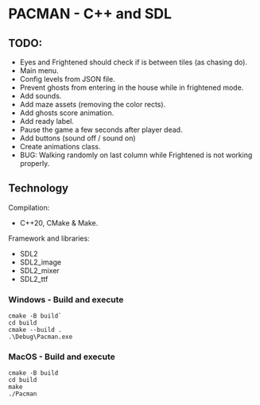 # PACMAN - C++ and SDL

## TODO:
- Eyes and Frightened should check if is between tiles (as chasing do).
- Main menu.
- Config levels from JSON file.
- Prevent ghosts from entering in the house while in frightened mode.
- Add sounds.
- Add maze assets (removing the color rects).
- Add ghosts score animation.
- Add ready label.
- Pause the game a few seconds after player dead.
- Add buttons (sound off / sound on)
- Create animations class.
- BUG: Walking randomly on last column while Frightened is not working properly.

## Technology
Compilation:
* C++20, CMake & Make.

Framework and libraries:
* SDL2
* SDL2_image
* SDL2_mixer
* SDL2_ttf

### Windows - Build and execute

```
cmake -B build`
cd build
cmake --build .
.\Debug\Pacman.exe
```

### MacOS - Build and execute

```
cmake -B build
cd build
make
./Pacman
```
